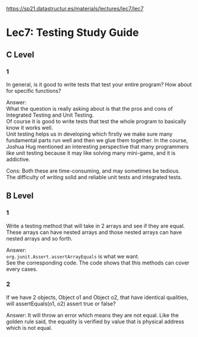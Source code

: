https://sp21.datastructur.es/materials/lectures/lec7/lec7

# Lec7: Testing Study Guide

## C Level  
### 1
In general, is it good to write tests that test your entire program? How about for specific functions?

Answer:  
What the question is really asking about is that the pros and cons of Integrated Testing and Unit Testing.  
Of course it is good to write tests that test the whole program to basically know it works well.  
Unit testing helps us in developing which firstly we make sure many fundamental parts run well and then we
glue them together. In the course, Joshua Hug mentioned an interesting perspective that many programmers
like unit testing because it may like solving many mini-game, and it is addictive.

Cons:
Both these are time-consuming, and may sometimes be tedious.  
The difficulty of writing solid and reliable unit tests and integrated tests.

## B Level
### 1
Write a testing method that will take in 2 arrays and see if they are equal. These arrays can have nested arrays and those nested arrays can have nested arrays and so forth.

Answer:   
```org.junit.Assert.assertArrayEquals``` is what we want.  
See the corresponding code. The code shows that this methods can cover every cases.
### 2
If we have 2 objects, Object o1 and Object o2, that have identical qualities, will assertEquals(o1, o2) assert true or false?

Answer:  It will throw an error which means they are not equal. Like the golden rule said, the equality is verified by value that is physical address which is not equal.